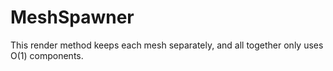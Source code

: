 # MeshSpawner

This render method keeps each mesh separately, and all together only uses O(1) components.